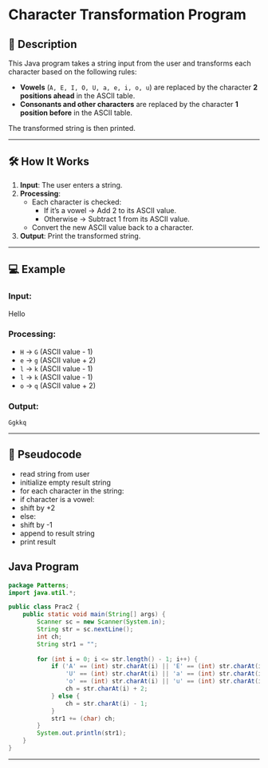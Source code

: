 # Character Transformation Program

## 📌 Description
This Java program takes a string input from the user and transforms each character based on the following rules:
- **Vowels** (`A, E, I, O, U, a, e, i, o, u`) are replaced by the character **2 positions ahead** in the ASCII table.
- **Consonants and other characters** are replaced by the character **1 position before** in the ASCII table.

The transformed string is then printed.

---

## 🛠️ How It Works
1. **Input**: The user enters a string.
2. **Processing**:
   - Each character is checked:
     - If it’s a vowel → Add 2 to its ASCII value.
     - Otherwise → Subtract 1 from its ASCII value.
   - Convert the new ASCII value back to a character.
3. **Output**: Print the transformed string.

---

## 💻 Example

### Input:

Hello


### Processing:
- `H` → `G` (ASCII value - 1)
- `e` → `g` (ASCII value + 2)
- `l` → `k` (ASCII value - 1)
- `l` → `k` (ASCII value - 1)
- `o` → `q` (ASCII value + 2)

### Output:
```
Ggkkq
```

---

## 🧮 Pseudocode
- read string from user
- initialize empty result string
- for each character in the string:
- if character is a vowel:
- shift by +2
- else:
- shift by -1
- append to result string
- print result

## Java Program

```java
package Patterns;
import java.util.*;

public class Prac2 {
    public static void main(String[] args) {
        Scanner sc = new Scanner(System.in);
        String str = sc.nextLine();
        int ch;
        String str1 = "";
        
        for (int i = 0; i <= str.length() - 1; i++) {
            if ('A' == (int) str.charAt(i) || 'E' == (int) str.charAt(i) || 'I' == (int) str.charAt(i) || 'O' == (int) str.charAt(i) ||
                'U' == (int) str.charAt(i) || 'a' == (int) str.charAt(i) || 'e' == (int) str.charAt(i) || 'i' == (int) str.charAt(i) ||
                'o' == (int) str.charAt(i) || 'u' == (int) str.charAt(i)) {
                ch = str.charAt(i) + 2;
            } else {
                ch = str.charAt(i) - 1;
            }
            str1 += (char) ch;
        }
        System.out.println(str1);
    }
}
```

---

